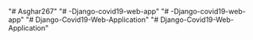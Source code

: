 "# Asghar267" 
"# -Django-covid19-web-app" 
"# -Django-covid19-web-app" 
"# Django-Covid19-Web-Application" 
"# Django-Covid19-Web-Application" 
